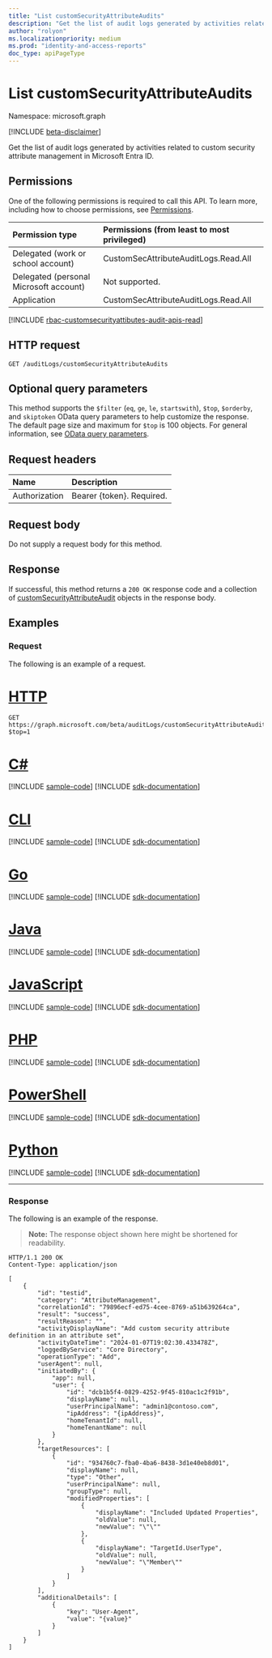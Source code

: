 ```yaml
---
title: "List customSecurityAttributeAudits"
description: "Get the list of audit logs generated by activities related to custom security attribute management in Microsoft Entra ID."
author: "rolyon"
ms.localizationpriority: medium
ms.prod: "identity-and-access-reports"
doc_type: apiPageType
---
```


# List customSecurityAttributeAudits
Namespace: microsoft.graph

[!INCLUDE [beta-disclaimer](../../includes/beta-disclaimer.md)]

Get the list of audit logs generated by activities related to custom security attribute management in Microsoft Entra ID.

## Permissions

One of the following permissions is required to call this API. To learn more, including how to choose permissions, see [Permissions](/graph/permissions-reference).

|Permission type|Permissions (from least to most privileged)|
|:---|:---|
|Delegated (work or school account)|CustomSecAttributeAuditLogs.Read.All|
|Delegated (personal Microsoft account)|Not supported.|
|Application|CustomSecAttributeAuditLogs.Read.All|

[!INCLUDE [rbac-customsecurityattibutes-audit-apis-read](../includes/rbac-for-apis/rbac-customsecurityattibutes-audit-apis-read.md)]

## HTTP request

<!-- {
  "blockType": "ignored"
}
-->
``` http
GET /auditLogs/customSecurityAttributeAudits
```

## Optional query parameters

This method supports the `$filter` (`eq`, `ge`, `le`, `startswith`), `$top`, `$orderby`, and `skiptoken` OData query parameters to help customize the response. The default page size and maximum for `$top` is 100 objects. For general information, see [OData query parameters](/graph/query-parameters).

## Request headers

|Name|Description|
|:---|:---|
|Authorization|Bearer {token}. Required.|

## Request body

Do not supply a request body for this method.

## Response

If successful, this method returns a `200 OK` response code and a collection of [customSecurityAttributeAudit](../resources/customsecurityattributeaudit.md) objects in the response body.

## Examples

### Request

The following is an example of a request.

# [HTTP](#tab/http)
<!-- {
  "blockType": "request",
  "name": "list_customsecurityattributeaudit"
}
-->
``` http
GET https://graph.microsoft.com/beta/auditLogs/customSecurityAttributeAudits?$top=1
```

# [C#](#tab/csharp)
[!INCLUDE [sample-code](../includes/snippets/csharp/list-customsecurityattributeaudit-csharp-snippets.md)]
[!INCLUDE [sdk-documentation](../includes/snippets/snippets-sdk-documentation-link.md)]

# [CLI](#tab/cli)
[!INCLUDE [sample-code](../includes/snippets/cli/list-customsecurityattributeaudit-cli-snippets.md)]
[!INCLUDE [sdk-documentation](../includes/snippets/snippets-sdk-documentation-link.md)]

# [Go](#tab/go)
[!INCLUDE [sample-code](../includes/snippets/go/list-customsecurityattributeaudit-go-snippets.md)]
[!INCLUDE [sdk-documentation](../includes/snippets/snippets-sdk-documentation-link.md)]

# [Java](#tab/java)
[!INCLUDE [sample-code](../includes/snippets/java/list-customsecurityattributeaudit-java-snippets.md)]
[!INCLUDE [sdk-documentation](../includes/snippets/snippets-sdk-documentation-link.md)]

# [JavaScript](#tab/javascript)
[!INCLUDE [sample-code](../includes/snippets/javascript/list-customsecurityattributeaudit-javascript-snippets.md)]
[!INCLUDE [sdk-documentation](../includes/snippets/snippets-sdk-documentation-link.md)]

# [PHP](#tab/php)
[!INCLUDE [sample-code](../includes/snippets/php/list-customsecurityattributeaudit-php-snippets.md)]
[!INCLUDE [sdk-documentation](../includes/snippets/snippets-sdk-documentation-link.md)]

# [PowerShell](#tab/powershell)
[!INCLUDE [sample-code](../includes/snippets/powershell/list-customsecurityattributeaudit-powershell-snippets.md)]
[!INCLUDE [sdk-documentation](../includes/snippets/snippets-sdk-documentation-link.md)]

# [Python](#tab/python)
[!INCLUDE [sample-code](../includes/snippets/python/list-customsecurityattributeaudit-python-snippets.md)]
[!INCLUDE [sdk-documentation](../includes/snippets/snippets-sdk-documentation-link.md)]

---

### Response

The following is an example of the response.

>**Note:** The response object shown here might be shortened for readability.

<!-- {
  "blockType": "response",
  "truncated": true,
  "@odata.type": "Collection(microsoft.graph.customSecurityAttributeAudit)"
}
-->
``` http
HTTP/1.1 200 OK
Content-Type: application/json

[
    {
        "id": "testid",
        "category": "AttributeManagement",
        "correlationId": "79896ecf-ed75-4cee-8769-a51b639264ca",
        "result": "success",
        "resultReason": "",
        "activityDisplayName": "Add custom security attribute definition in an attribute set",
        "activityDateTime": "2024-01-07T19:02:30.433478Z",
        "loggedByService": "Core Directory",
        "operationType": "Add",
        "userAgent": null,
        "initiatedBy": {
            "app": null,
            "user": {
                "id": "dcb1b5f4-0829-4252-9f45-810ac1c2f91b",
                "displayName": null,
                "userPrincipalName": "admin1@contoso.com",
                "ipAddress": "{ipAddress}",
                "homeTenantId": null,
                "homeTenantName": null
            }
        },
        "targetResources": [
            {
                "id": "934760c7-fba0-4ba6-8438-3d1e40eb8d01",
                "displayName": null,
                "type": "Other",
                "userPrincipalName": null,
                "groupType": null,
                "modifiedProperties": [
                    {
                        "displayName": "Included Updated Properties",
                        "oldValue": null,
                        "newValue": "\"\""
                    },
                    {
                        "displayName": "TargetId.UserType",
                        "oldValue": null,
                        "newValue": "\"Member\""
                    }
                ]
            }
        ],
        "additionalDetails": [
            {
                "key": "User-Agent",
                "value": "{value}"
            }
        ]
    }
]
```

